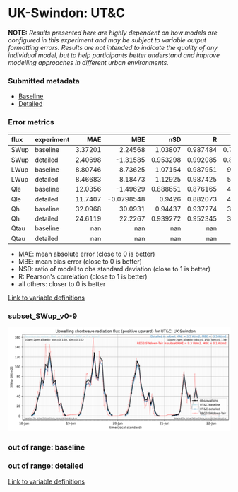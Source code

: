 # UK-Swindon: UT&C

**NOTE:** *Results presented here are highly dependent on how models are configured in this experiment and may be subject to variable output formatting errors. Results are not intended to indicate the quality of any individual model, but to help participants better understand and improve modelling approaches in different urban environments.*

### Submitted metadata

- [Baseline](UT&C_UK-Swindon_baseline_attrs.md)
- [Detailed](UT&C_UK-Swindon_detailed_attrs.md)

### Error metrics

| flux   | experiment   |       MAE |         MBE |        nSD |          R |        5th |      95th |      RMSE |      cRMSE |        AMBE |       1-nSD |          1-R |   nSkewness |   nKurtosis |     Overlap |
|:-------|:-------------|----------:|------------:|-----------:|-----------:|-----------:|----------:|----------:|-----------:|------------:|------------:|-------------:|------------:|------------:|------------:|
| SWup   | baseline     |   3.37201 |   2.24568   |   1.03807  |   0.987484 |   0.793613 |   2.35199 |   5.44338 |   0.165634 |   2.24568   |   0.0380745 |   0.012516   |   0.191692  |   1.02032   |   0.096684  |
| SWup   | detailed     |   2.40698 |  -1.31585   |   0.953298 |   0.992085 |   0.845981 |   5.37565 |   4.14866 |   0.131425 |   1.31585   |   0.0467017 |   0.00791546 |   0.0669376 |   0.306176  |   0.0732659 |
| LWup   | baseline     |   8.80746 |   8.73625   |   1.07154  |   0.987951 |   9.12584  |  18.3407  |  10.651   |   0.175897 |   8.73625   |   0.0715342 |   0.0120493  |   0.676146  |   3.63806   |   0.095089  |
| LWup   | detailed     |   8.46683 |   8.18473   |   1.12925  |   0.987425 |   5.92781  |  21.1782  |  11.005   |   0.212387 |   8.18473   |   0.129253  |   0.0125753  |   0.687616  |   3.68644   |   0.0864248 |
| Qle    | baseline     |  12.0356  |  -1.49629   |   0.888651 |   0.876165 |   4.92563  |   7.86238 |  19.5121  |   0.482174 |   1.49629   |   0.111348  |   0.123835   |   0.0119968 |   0.0450611 |   0.178512  |
| Qle    | detailed     |  11.7407  |  -0.0798548 |   0.9426   |   0.882073 |   4.26838  |   1.385   |  19.1648  |   0.474985 |   0.0798548 |   0.0574    |   0.117927   |   0.0309893 |   0.118755  |   0.162579  |
| Qh     | baseline     |  32.0968  |  30.0931    |   0.94437  |   0.937274 |  39.4349   |  20.5102  |  36.8631  |   0.348667 |  30.0931    |   0.0556298 |   0.0627264  |   0.0141285 |   0.0619459 |   0.510091  |
| Qh     | detailed     |  24.6119  |  22.2267    |   0.939272 |   0.952345 |  33.8367   |  13.9296  |  29.0099  |   0.305302 |  22.2267    |   0.0607281 |   0.0476546  |   0.0433071 |   0.0106465 |   0.435365  |
| Qtau   | baseline     | nan       | nan         | nan        | nan        | nan        | nan       | nan       | nan        | nan         | nan         | nan          | nan         | nan         | nan         |
| Qtau   | detailed     | nan       | nan         | nan        | nan        | nan        | nan       | nan       | nan        | nan         | nan         | nan          | nan         | nan         | nan         |

 - MAE: mean absolute error (close to 0 is better)
 - MBE: mean bias error (close to 0 is better)
 - NSD: ratio of model to obs standard deviation (close to 1 is better)
 - R: Pearson's correlation (close to 1 is better)
 - all others: closer to 0 is better

[Link to variable definitions](../modelattrs/variable_definitions.md)

### <a name="subset_swup_v0-9"></a>subset_SWup_v0-9
[![UT&C_UK-Swindon_subset_SWup_v0-9.png](UT&C_UK-Swindon_subset_SWup_v0-9.png)](UT&C_UK-Swindon_subset_SWup_v0-9.png)

### out of range: baseline


### out of range: detailed



[Link to variable definitions](../modelattrs/variable_definitions.md)

